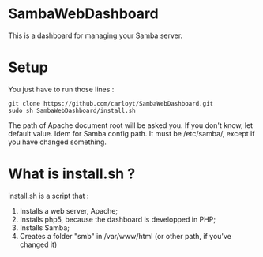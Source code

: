 # SambaWebDashboard
This is a dashboard for managing your Samba server.

#  Setup
You just have to run those lines :
```
git clone https://github.com/carloyt/SambaWebDashboard.git
sudo sh SambaWebDashboard/install.sh
```
The path of Apache document root will be asked you. If you don't know, let default value.
Idem for Samba config path. It must be /etc/samba/, except if you have changed something.

# What is install.sh ?
install.sh is a script that :
  1. Installs a web server, Apache;
  2. Installs php5, because the dashboard is developped in PHP;
  3. Installs Samba;
  4. Creates a folder "smb" in /var/www/html (or other path, if you've changed it) 
